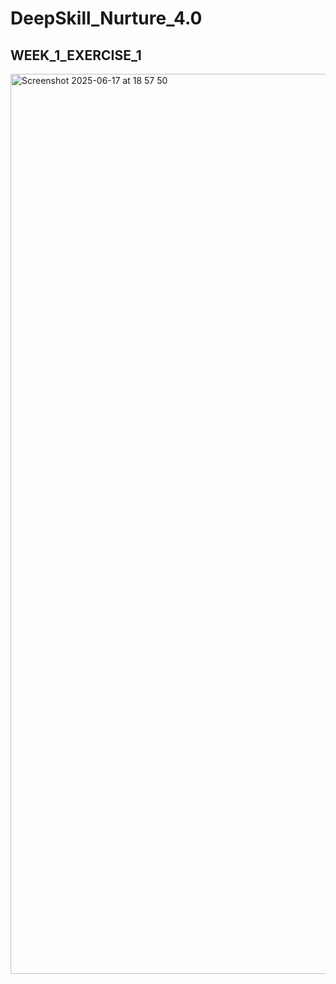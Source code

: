 # DeepSkill_Nurture_4.0
## WEEK_1_EXERCISE_1
<img width="1440" alt="Screenshot 2025-06-17 at 18 57 50" src="https://github.com/user-attachments/assets/00fc6e17-6885-4138-9c74-d202495b218b" />
